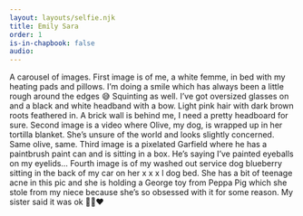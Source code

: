 ```yaml
---
layout: layouts/selfie.njk
title: Emily Sara
order: 1
is-in-chapbook: false
audio:
---
```


A carousel of images. First image is of me, a white femme, in bed with my heating pads and pillows. I’m doing a smile which has always been a little rough around the edges 😅 Squinting as well. I’ve got oversized glasses on and a black and white headband with a bow. Light pink hair with dark brown roots feathered in. A brick wall is behind me, I need a pretty headboard for sure. Second image is a video where Olive, my dog, is wrapped up in her tortilla blanket. She’s unsure of the world and looks slightly concerned. Same olive, same. Third image is a pixelated Garfield where he has a paintbrush paint can and is sitting in a box. He’s saying I’ve painted eyeballs on my eyelids… Fourth image is of my washed out service dog blueberry sitting in the back of my car on her x x x l dog bed. She has a bit of teenage acne in this pic and she is holding a George toy from Peppa Pig which she stole from my niece because she’s so obsessed with it for some reason. My sister said it was ok 🙏🏻❤️
